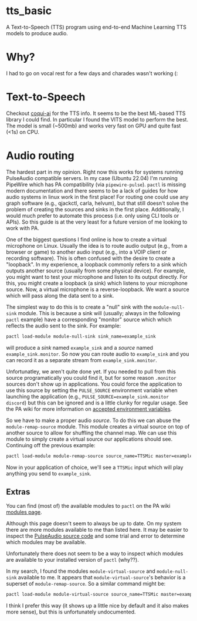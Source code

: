 # tts_basic

A Text-to-Speech (TTS) program using end-to-end Machine Learning TTS models
to produce audio.

# Why?

I had to go on vocal rest for a few days and charades wasn't working (:

# Text-to-Speech
Checkout [coqui-ai](https://github.com/coqui-ai/TTS) for the TTS info. It seems
to be the best ML-based TTS library I could find. In particular I found the
VITS model to perform the best. The model is small (~500mb) and works very fast
on GPU and quite fast (<1s) on CPU.

# Audio routing

The hardest part in my opinion. Right now this works for systems running
PulseAudio compatible servers. In my case (Ubuntu 22.04) I'm running PipeWire
which has PA compatibility (via `pipewire-pulse`). `pactl` is missing
modern documentation and there seems to be a lack of guides for how audio
systems in linux work in the first place! For routing one could use any graph
software (e.g., qjackctl, carla, helvum), but that still doesn't solve the
problem of creating the sources and sinks in the first place. Additionally,
I would much prefer to automate this process (i.e. only using CLI tools or APIs).
So this guide is at the very least for a future version of me looking to
work with PA.

One of the biggest questions I find online is how to create a virtual
microphone on Linux. Usually the idea is to route audio output (e.g., from a
browser or game) to another audio input (e.g., into a VOIP client or recording
software). This is often confused with the desire to create a "loopback".
In my experience, a loopback commonly refers to a sink which outputs another
source (usually from some physical device). For example,
you might want to test your microphone and listen to its
output directly. For this, you might create a loopback (a sink) which listens to
your microphone source. Now, a virtual microphone is a reverse-loopback. We
want a source which will pass along the data sent to a sink.

The simplest way to do this is to create a "null" sink with the
`module-null-sink` module. This is
because a sink will (usually; always in the following `pactl` example) have a
corresponding "monitor" source which which reflects the audio sent to the sink.
For example:

```bash
pactl load-module module-null-sink sink_name=example_sink
```

will produce a *sink* named `example_sink` and a *source* named
`example_sink.monitor`. So now you can route audio to `example_sink` and you
can record it as a separate stream from `example_sink.monitor`.

Unfortunatley, we aren't quite done yet. If you needed to pull from this source
programatically you could find it, but for some reason `.monitor` sources
don't show up in applications. You could force the application to use this
source by setting the `PULSE_SOURCE` environment variable when launching
the application (e.g., `PULSE_SOURCE=example_sink.monitor discord`) but this can be
ignored and is a little clunky for regular usage. See the PA wiki for
more information on [accepted environment variables](https://www.freedesktop.org/wiki/Software/PulseAudio/FAQ/#whatenvironmentvariablesdoespulseaudiocareabout).

So we have to make a proper audio *source*. To do this we can abuse the
`module-remap-source` module. This module creates a virtual source
on top of another source to allow for shuffling the channel map. We can use
this module to simply create a virtual source our applications should see.
Continuing off the previous example:
```bash
pactl load-module module-remap-source source_name=TTSMic master=example_sink.monitor
```

Now in your application of choice, we'll see a `TTSMic` input which will play
anything you send to `example_sink`.



## Extras

You can find (most of) the available modules to `pactl` on the PA wiki
[modules page](https://www.freedesktop.org/wiki/Software/PulseAudio/Documentation/User/Modules/).

Although this page doesn't seem to always be up to date. On my system there are
more modules available to me than listed here. It may be easier to inspect
the [PulseAudio source code](https://gitlab.freedesktop.org/pulseaudio/pulseaudio/-/blob/master/src/modules/)
and some trial and error to determine which modules may be available.

Unfortunately there does not seem to be a way to inspect which modules are
available to your installed version of `pactl` (why??).

In my search, I found the modules `module-virtual-source` and `module-null-sink`
available to me. It appears that `module-virtual-source`'s behavior is a
superset of `module-remap-source`. So a similar command might be:
```bash
pactl load-module module-virtual-source source_name=TTSMic master=example_sink.monitor
```

I think I prefer this way (it shows up a little nice by default and it also
makes more sense), but this is unfortunately undocumented.

